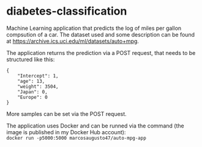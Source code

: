 # diabetes-classification
Machine Learning application that predicts the log of miles per gallon compsution of a car. The dataset used and some description can be found at https://archive.ics.uci.edu/ml/datasets/auto+mpg.

The application returns the prediction via a POST request, that needs to be structured like this:
```
{
    "Intercept": 1,
    "age": 13,
    "weight": 3504,
    "Japan": 0,
    "Europe": 0
}
```  
More samples can be set via the POST request.

The application uses Docker and can be runned via the command (the image is published in my Docker Hub account):  
`docker run -p5000:5000 marcosaugusto47/auto-mpg-app`
